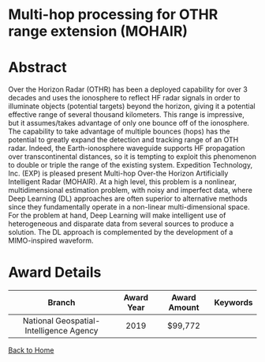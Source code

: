 
Multi-hop processing for OTHR range extension (MOHAIR)
======================================================

# Abstract


Over the Horizon Radar (OTHR) has been a deployed capability for over 3 decades and uses the ionosphere to reflect HF radar signals in order to illuminate objects (potential targets) beyond the horizon, giving it a potential effective range of several thousand kilometers. This range is impressive, but it assumes/takes advantage of only one bounce off of the ionosphere. The capability to take advantage of multiple bounces (hops) has the potential to greatly expand the detection and tracking range of an OTH radar. Indeed, the Earth-ionosphere waveguide supports HF propagation over transcontinental distances, so it is tempting to exploit this phenomenon to double or triple the range of the existing system. Expedition Technology, Inc. (EXP) is pleased present Multi-hop Over-the Horizon Artificially Intelligent Radar (MOHAIR). At a high level, this problem is a nonlinear, multidimensional estimation problem, with noisy and imperfect data, where Deep Learning (DL) approaches are often superior to alternative methods since they fundamentally operate in a non-linear multi-dimensional space. For the problem at hand, Deep Learning will make intelligent use of heterogeneous and disparate data from several sources to produce a solution. The DL approach is complemented by the development of a MIMO-inspired waveform.  

# Award Details

|Branch|Award Year|Award Amount|Keywords|
| :---: | :---: | :---: | :---: |
|National Geospatial-Intelligence Agency|2019|$99,772||
  
  


[Back to Home](https://github.com/chrischow/dod_sbir_awards/JH/#2260)
